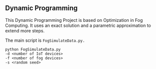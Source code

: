 ## Dynamic Programming ##
This Dynamic Programming Project is based on Optimization in Fog Computing. It uses an exact solution and a parametric approximation to extend more steps.

The main script is `FogSimulateData.py.`
```
python FogSimulateData.py
-d <number of IoT devices>
-f <number of fog devices>
-s <random seed>
```
